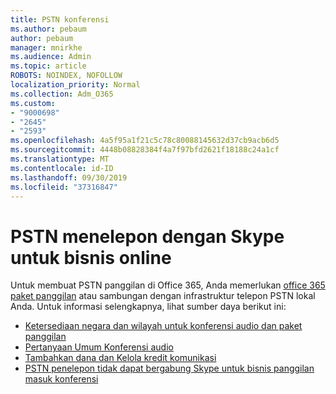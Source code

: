 ```yaml
---
title: PSTN konferensi
ms.author: pebaum
author: pebaum
manager: mnirkhe
ms.audience: Admin
ms.topic: article
ROBOTS: NOINDEX, NOFOLLOW
localization_priority: Normal
ms.collection: Adm_O365
ms.custom:
- "9000698"
- "2645"
- "2593"
ms.openlocfilehash: 4a5f95a1f21c5c78c80088145632d37cb9acb6d5
ms.sourcegitcommit: 4448b08828384f4a7f97bfd2621f18188c24a1cf
ms.translationtype: MT
ms.contentlocale: id-ID
ms.lasthandoff: 09/30/2019
ms.locfileid: "37316847"
---
```

# <a name="pstn-calling-with-skype-for-business-online"></a>PSTN menelepon dengan Skype untuk bisnis online

Untuk membuat PSTN panggilan di Office 365, Anda memerlukan [office 365 paket panggilan](https://docs.microsoft.com/microsoftteams/what-is-phone-system-in-office-365#more-about-calling-plans) atau sambungan dengan infrastruktur telepon PSTN lokal Anda. Untuk informasi selengkapnya, lihat sumber daya berikut ini: 

- [Ketersediaan negara dan wilayah untuk konferensi audio dan paket panggilan](https://docs.microsoft.com/microsoftteams/country-and-region-availability-for-audio-conferencing-and-calling-plans/country-and-region-availability-for-audio-conferencing-and-calling-plans) 
- [Pertanyaan Umum Konferensi audio](https://docs.microsoft.com/microsoftteams/audio-conferencing-common-questions)
- [Tambahkan dana dan Kelola kredit komunikasi](https://docs.microsoft.com/microsoftteams/add-funds-and-manage-communications-credits)
- [PSTN penelepon tidak dapat bergabung Skype untuk bisnis panggilan masuk konferensi](https://docs.microsoft.com/SkypeForBusiness/troubleshoot/online-conferencing/pstn-callers-cant-join-dial-in-call)